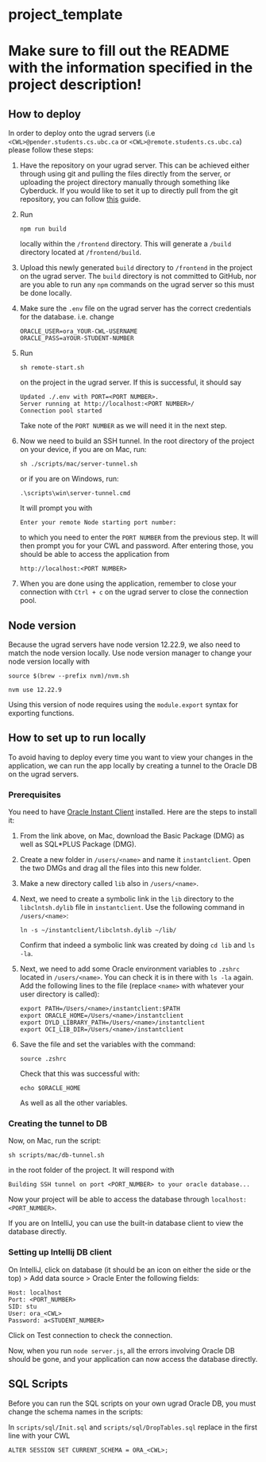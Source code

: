 # project_template

# Make sure to fill out the README with the information specified in the project description!

## How to deploy

In order to deploy onto the ugrad servers (i.e `<CWL>@pender.students.cs.ubc.ca` or `<CWL>@remote.students.cs.ubc.ca`)
please follow these steps:

1. Have the repository on your ugrad server. This can be achieved either through using git and pulling the files directly
   from the server, or uploading the project directory manually through something like Cyberduck. If you would like to set
   it up to directly pull from the git repository, you can follow <a href="https://medium.com/@kyledeguzmanx/quick-step-by-step-guide-to-generating-an-ssh-key-in-github-d3c6f7e185bb" target="_blank">this</a>
   guide.

2. Run

   ```
   npm run build
   ```

   locally within the `/frontend` directory. This will generate a `/build` directory located at `/frontend/build`.

3. Upload this newly generated `build` directory to `/frontend` in the project on the ugrad server. The `build` directory is not committed to GitHub, nor are you able to run any `npm` commands on the ugrad server
   so this must be done locally.
4. Make sure the `.env` file on the ugrad server has the correct credentials for the database. i.e. change
   ```
   ORACLE_USER=ora_YOUR-CWL-USERNAME
   ORACLE_PASS=aYOUR-STUDENT-NUMBER
   ```
5. Run

   ```
   sh remote-start.sh
   ```

   on the project in the ugrad server. If this is successful, it should say

   ```
   Updated ./.env with PORT=<PORT NUMBER>.
   Server running at http://localhost:<PORT NUMBER>/
   Connection pool started
   ```

   Take note of the `PORT NUMBER` as we will need it in the next step.

6. Now we need to build an SSH tunnel. In the root directory of the project on your device, if you are on Mac, run:
   ```
   sh ./scripts/mac/server-tunnel.sh
   ```
   or if you are on Windows, run:
   ```
   .\scripts\win\server-tunnel.cmd
   ```
   It will prompt you with
   ```
   Enter your remote Node starting port number:
   ```
   to which you need to enter the `PORT NUMBER` from the previous step. It will then prompt you for your CWL and password.
   After entering those, you should be able to access the application from
   ```
   http://localhost:<PORT NUMBER>
   ```
7. When you are done using the application, remember to close your connection with `Ctrl + c` on the ugrad server to close the connection pool.

## Node version

Because the ugrad servers have node version 12.22.9, we also need to match the node version locally. Use node version manager
to change your node version locally with

```
source $(brew --prefix nvm)/nvm.sh
```

```
nvm use 12.22.9
```

Using this version of node requires using the `module.export` syntax for exporting functions.

## How to set up to run locally

To avoid having to deploy every time you want to view your changes in the application, we can run the app locally by creating
a tunnel to the Oracle DB on the ugrad servers.

### Prerequisites

You need to have [Oracle Instant Client](https://www.oracle.com/database/technologies/instant-client/downloads.html) installed.
Here are the steps to install it:

1. From the link above, on Mac, download the Basic Package (DMG) as well as SQL\*PLUS Package (DMG).

2. Create a new folder in `/users/<name>` and name it `instantclient`. Open the two DMGs and drag all the files into this new
   folder.

3. Make a new directory called `lib` also in `/users/<name>`.

4. Next, we need to create a symbolic link in the `lib` directory to the `libclntsh.dylib` file in `instantclient`.
   Use the following command in `/users/<name>`:

   ```
   ln -s ~/instantclient/libclntsh.dylib ~/lib/
   ```

   Confirm that indeed a symbolic link was created by doing `cd lib` and `ls -la`.

5. Next, we need to add some Oracle environment variables to `.zshrc` located in `/users/<name>`. You can check it is
   in there with `ls -la` again. Add the following lines to the file (replace `<name>` with whatever your user directory is called):

   ```
   export PATH=/Users/<name>/instantclient:$PATH
   export ORACLE_HOME=/Users/<name>/instantclient
   export DYLD_LIBRARY_PATH=/Users/<name>/instantclient
   export OCI_LIB_DIR=/Users/<name>/instantclient
   ```

6. Save the file and set the variables with the command:

   ```
   source .zshrc
   ```

   Check that this was successful with:

   ```
   echo $ORACLE_HOME
   ```

   As well as all the other variables.

### Creating the tunnel to DB

Now, on Mac, run the script:

```
sh scripts/mac/db-tunnel.sh
```

in the root folder of the project. It will respond with

```
Building SSH tunnel on port <PORT_NUMBER> to your oracle database...
```

Now your project will be able to access the database through `localhost:<PORT_NUMBER>`.

If you are on IntelliJ, you can use the built-in database client to view the database directly.

### Setting up Intellij DB client

On IntelliJ, click on database (it should be an icon on either the side or the top) > Add data source > Oracle
Enter the following fields:

```
Host: localhost
Port: <PORT_NUMBER>
SID: stu
User: ora_<CWL>
Password: a<STUDENT_NUMBER>
```

Click on Test connection to check the connection.

Now, when you run `node server.js`, all the errors involving Oracle DB should be gone, and your application can now access
the database directly.

## SQL Scripts

Before you can run the SQL scripts on your own ugrad Oracle DB, you must change the schema names in the scripts:

In `scripts/sql/Init.sql` and `scripts/sql/DropTables.sql` replace <CWL> in the first line with your CWL

```
ALTER SESSION SET CURRENT_SCHEMA = ORA_<CWL>;
```
